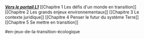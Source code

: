 ***[Vers le portail L1](/1.%20L1/0.%20L1)***
[[Chapitre 1 Les défis d'un monde en transition]]
[[Chapitre 2 Les grands enjeux environnementaux]]
[[Chapitre 3 Le contexte juridique]]
[[Chapitre 4 Penser le futur du système Terre]]
[[Chapitre 5 Se mettre en transition]]

#en-jeux-de-la-transition-écologique 